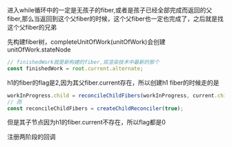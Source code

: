 

进入while循环中的一定是无孩子的fiber,或者是孩子已经全部完成而返回的父fiber,那么当返回到这个父fiber的时候，这个父fiber也一定也完成了，之后就是找这个父fiber的兄弟



先构建fiber树，completeUnitOfWork(unitOfWork)会创建unitOfWork.stateNode

```js
// finishedWork就是新构建的fiber,双渲染技术中最新的那个
const finishedWork = root.current.alternate;
```

h1的fiber的flag是2,因为其父fiber.current存在，所以创建h1 fiber的时候走的是
```js
workInProgress.child = reconcileChildFibers(workInProgress, current.child, nextChildren);
// 而 
const reconcileChildFibers = createChildReconciler(true);
```
但是其子节点因为h1的fiber.current不存在，所以flag都是0

注册两阶段的回调